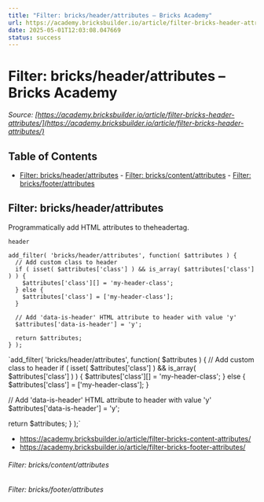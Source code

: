 ```yaml
---
title: "Filter: bricks/header/attributes – Bricks Academy"
url: https://academy.bricksbuilder.io/article/filter-bricks-header-attributes/
date: 2025-05-01T12:03:08.047669
status: success
---
```


# Filter: bricks/header/attributes – Bricks Academy

*Source: [https://academy.bricksbuilder.io/article/filter-bricks-header-attributes/](https://academy.bricksbuilder.io/article/filter-bricks-header-attributes/)*

## Table of Contents

- [Filter: bricks/header/attributes](#filter-bricksheaderattributes)
        - [Filter: bricks/content/attributes](#filter-brickscontentattributes)
        - [Filter: bricks/footer/attributes](#filter-bricksfooterattributes)

## Filter: bricks/header/attributes

Programmatically add HTML attributes to theheadertag.

`header`

```
add_filter( 'bricks/header/attributes', function( $attributes ) {
  // Add custom class to header
  if ( isset( $attributes['class'] ) && is_array( $attributes['class'] ) ) { 
    $attributes['class'][] = 'my-header-class';
  } else {
    $attributes['class'] = ['my-header-class'];
  }

  // Add 'data-is-header' HTML attribute to header with value 'y'
  $attributes['data-is-header'] = 'y';

  return $attributes;
} );
```

`add_filter( 'bricks/header/attributes', function( $attributes ) {
  // Add custom class to header
  if ( isset( $attributes['class'] ) && is_array( $attributes['class'] ) ) { 
    $attributes['class'][] = 'my-header-class';
  } else {
    $attributes['class'] = ['my-header-class'];
  }

  // Add 'data-is-header' HTML attribute to header with value 'y'
  $attributes['data-is-header'] = 'y';

  return $attributes;
} );`

- https://academy.bricksbuilder.io/article/filter-bricks-content-attributes/
- https://academy.bricksbuilder.io/article/filter-bricks-footer-attributes/

###### Filter: bricks/content/attributes

###### Filter: bricks/footer/attributes

